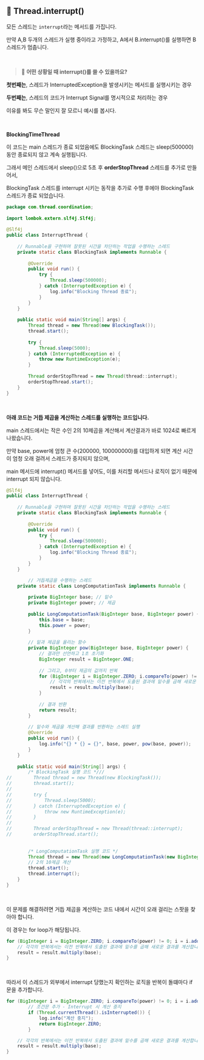 ## 📘 Thread.interrupt()

모든 스레드는 `interrupt`라는 메서드를 가집니다.

만약 A,B 두개의 스레드가 실행 중이라고 가정하고, A에서 B.interrupt()를 실행하면 B 스레드가 멈춥니다.

<br>

> 📌 **어떤 상황일 때 interrupt()를 쓸 수 있을까요?**

**첫번째는**, 스레드가 InterruptedException을 발생시키는 메서드를 실행시키는 경우

**두번째는**, 스레드의 코드가 Interrupt Signal를 명시적으로 처리하는 경우

이유를 봐도 무슨 말인지 잘 모르니 예시를 봅시다.

<br>

**BlockingTimeThread**

이 코드는 main 스레드가 종료 되었음에도 BlockingTask 스레드는 sleep(500000) 동안 종료되지 않고 계속 실행됩니다.

그래서 메인 스레드에서 sleep()으로 5초 후 **orderStopThread** 스레드를 추가로 만들어서,

BlockingTask 스레드를 interrupt 시키는 동작을 추가로 수행 후에야 BlockingTask 스레드가 종료 되었습니다.

```java
package com.thread.coordination;  
  
import lombok.extern.slf4j.Slf4j;  
  
@Slf4j  
public class InterruptThread {  
  
    // Runnable을 구현하며 잘못된 시간을 차단하는 작업을 수행하는 스레드  
    private static class BlockingTask implements Runnable {  
  
        @Override  
        public void run() {  
            try {  
                Thread.sleep(500000);  
            } catch (InterruptedException e) {  
                log.info("Blocking Thread 종료");  
            }  
        }  
    }  
  
    public static void main(String[] args) {  
        Thread thread = new Thread(new BlockingTask());  
        thread.start();  
  
        try {  
            Thread.sleep(5000);  
        } catch (InterruptedException e) {  
            throw new RuntimeException(e);  
        }  
  
        Thread orderStopThread = new Thread(thread::interrupt);  
        orderStopThread.start();  
    }  
}
```

<br>

**아래 코드는 거듭 제곱을 계산하는 스레드를 실행하는 코드입니다.**

main 스레드에서는 작은 수인 2의 10제곱을 계산해서 계산결과가 바로 1024로 빠르게 나왔습니다.

만약 base, power에 엄청 큰 수(200000, 100000000)를 대입하게 되면 계산 시간이 엄청 오래 걸려서 스레드가 중지되지 않으며,

main 메서드에 interrupt() 메서드를 넣어도, 이를 처리할 메서드나 로직이 없기 때문에 interrupt 되지 않습니다.

```java
@Slf4j  
public class InterruptThread {  
  
    // Runnable을 구현하며 잘못된 시간을 차단하는 작업을 수행하는 스레드  
    private static class BlockingTask implements Runnable {  
  
        @Override  
        public void run() {  
            try {  
                Thread.sleep(500000);  
            } catch (InterruptedException e) {  
                log.info("Blocking Thread 종료");  
            }  
        }  
    }  

		// 거듭제곱을 수행하는 스레드
    private static class LongComputationTask implements Runnable {  
  
        private BigInteger base; // 밑수  
        private BigInteger power; // 제곱  
  
        public LongComputationTask(BigInteger base, BigInteger power) {  
            this.base = base;  
            this.power = power;  
        }  
  
        // 밑과 제곱을 올리는 함수  
        private BigInteger pow(BigInteger base, BigInteger power) {  
            // 결과만 선언하고 1초 초기화  
            BigInteger result = BigInteger.ONE;  
  
            // 그리고, 0부터 제곱의 값까지 반복  
            for (BigInteger i = BigInteger.ZERO; i.compareTo(power) != 0; i = i.add(BigInteger.ONE)) {  
                // 각각의 반복에서는 이전 반복에서 도출된 결과에 밑수를 곱해 새로운 결과를 계산합니다.  
                result = result.multiply(base);  
            }  
  
            // 결과 반환  
            return result;  
        }  
  
        // 밑수와 제곱을 계산해 결과를 반환하는 스레드 실행  
        @Override  
        public void run() {  
            log.info("{} * {} = {}", base, power, pow(base, power));  
        }  
    }  
  
    public static void main(String[] args) {  
        /* BlockingTask 실행 코드 *///        
//        Thread thread = new Thread(new BlockingTask());  
//        thread.start();  
//  
//        try {  
//            Thread.sleep(5000);  
//        } catch (InterruptedException e) {  
//            throw new RuntimeException(e);  
//        }  
//  
//        Thread orderStopThread = new Thread(thread::interrupt);  
//        orderStopThread.start();  
  
  
        /* LongComputationTask 실행 코드 */        
        Thread thread = new Thread(new LongComputationTask(new BigInteger("2"), new BigInteger("10")));  
        // 2의 10제곱 계산  
        thread.start();
        thread.interrupt();
    }  
}
```

<br>

이 문제를 해결하려면 거듭 제곱을 계산하는 코드 내에서 시간이 오래 걸리는 스팟을 찾아야 합니다.

이 경우는 for loop가 해당됩니다.

```java
for (BigInteger i = BigInteger.ZERO; i.compareTo(power) != 0; i = i.add(BigInteger.ONE)) {  
    // 각각의 반복에서는 이전 반복에서 도출된 결과에 밑수를 곱해 새로운 결과를 계산합니다.  
    result = result.multiply(base);  
}  
```

<br>

따라서 이 스레드가 외부에서 interrupt 당했는지 확인하는 로직을 반복이 돌떄마다 if 문을 추가합니다.

```java
for (BigInteger i = BigInteger.ZERO; i.compareTo(power) != 0; i = i.add(BigInteger.ONE)) {  
		// 조건문 추가 - Interrupt 시 계산 중지
		if (Thread.currentThread().isInterrupted()) {
			log.info("계산 중지");
			return BigInteger.ZERO;
		}

    // 각각의 반복에서는 이전 반복에서 도출된 결과에 밑수를 곱해 새로운 결과를 계산합니다.  
    result = result.multiply(base);  
}  
```